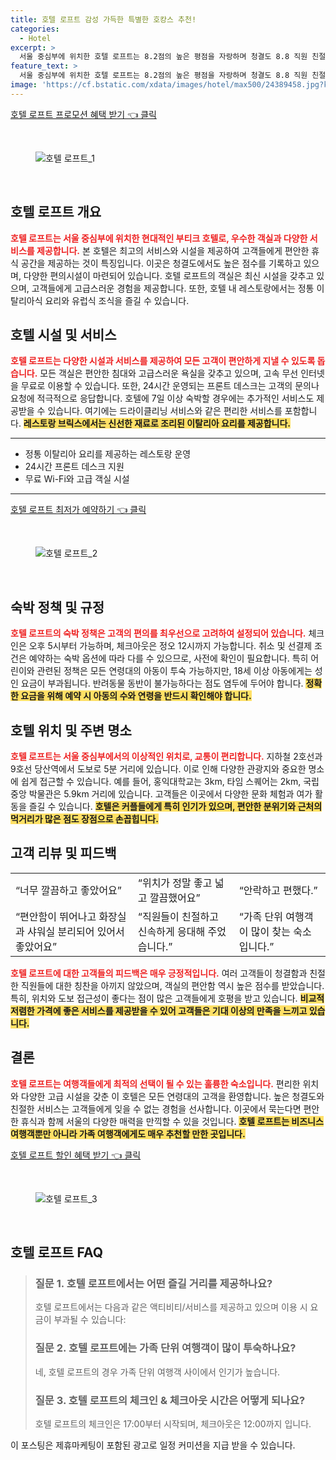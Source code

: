 ```yaml
---
title: 호텔 로프트 감성 가득한 특별한 호캉스 추천!
categories:
  - Hotel
excerpt: >
  서울 중심부에 위치한 호텔 로프트는 8.2점의 높은 평점을 자랑하며 청결도 8.8 직원 친절도 8.6으로 투숙객들에게 호평을 받고 있습니다. 편안한 객실과 정통 이탈리아식 요리를 제공하는 레스토랑이 매력적입니다. 지금 바로 예약하고 특별한 경험을 만끽해보세요!
feature_text: >
  서울 중심부에 위치한 호텔 로프트는 8.2점의 높은 평점을 자랑하며 청결도 8.8 직원 친절도 8.6으로 투숙객들에게 호평을 받고 있습니다. 편안한 객실과 정통 이탈리아식 요리를 제공하는 레스토랑이 매력적입니다. 지금 바로 예약하고 특별한 경험을 만끽해보세요!
image: 'https://cf.bstatic.com/xdata/images/hotel/max500/24389458.jpg?k=8d3ebced0b68a23dfa42c80f3753534d1573cc072a86532be82ad5502a714497&o=&hp=1'
---
```


<p><a class="modoo-button" href="https://tinyurl.com/22oeem4k" rel="nofollow noopener">호텔 로프트 프로모션 혜택 받기 👈 클릭</a></p><br/>
<figure class="image"><img alt="호텔 로프트_1" src="https://cf.bstatic.com/xdata/images/hotel/max1024x768/153490509.jpg?k=4da03825338fe01089471d82c5f8d238fedcfd136240542fb8a986940f5424fb&amp;o=&amp;hp=1"/></figure><br/>

<h2 id="호텔_개요">호텔 로프트 개요</h2>
<p><b><span style="color: #ee2323;">호텔 로프트는 서울 중심부에 위치한 현대적인 부티크 호텔로, 우수한 객실과 다양한 서비스를 제공합니다.</span></b> 본 호텔은 최고의 서비스와 시설을 제공하여 고객들에게 편안한 휴식 공간을 제공하는 것이 특징입니다. 이곳은 청결도에서도 높은 점수를 기록하고 있으며, 다양한 편의시설이 마련되어 있습니다. 호텔 로프트의 객실은 최신 시설을 갖추고 있으며, 고객들에게 고급스러운 경험을 제공합니다. 또한, 호텔 내 레스토랑에서는 정통 이탈리아식 요리와 유럽식 조식을 즐길 수 있습니다.</p>
<h2 id="호텔_시설">호텔 시설 및 서비스</h2>
<p><b><span style="color: #ee2323;">호텔 로프트는 다양한 시설과 서비스를 제공하여 모든 고객이 편안하게 지낼 수 있도록 돕습니다.</span></b> 모든 객실은 편안한 침대와 고급스러운 욕실을 갖추고 있으며, 고속 무선 인터넷을 무료로 이용할 수 있습니다. 또한, 24시간 운영되는 프론트 데스크는 고객의 문의나 요청에 적극적으로 응답합니다. 호텔에 7일 이상 숙박할 경우에는 추가적인 서비스도 제공받을 수 있습니다. 여기에는 드라이클리닝 서비스와 같은 편리한 서비스를 포함합니다. <b><span style="background-color: #ffe066;">레스토랑 브릭스에서는 신선한 재료로 조리된 이탈리아 요리를 제공합니다.</span></b></p>
<hr/>
<ul>
<li>정통 이탈리아 요리를 제공하는 레스토랑 운영</li>
<li>24시간 프론트 데스크 지원</li>
<li>무료 Wi-Fi와 고급 객실 시설</li>
</ul>
<hr/>
<p><a class="modoo-button" href="https://tinyurl.com/22oeem4k" rel="nofollow noopener">호텔 로프트 최저가 예약하기 👈 클릭</a></p><br/>
<figure class="image"><img alt="호텔 로프트_2" src="https://cf.bstatic.com/xdata/images/hotel/max500/24389458.jpg?k=8d3ebced0b68a23dfa42c80f3753534d1573cc072a86532be82ad5502a714497&amp;o=&amp;hp=1"/></figure><br/>
<h2 id="숙박_정책">숙박 정책 및 규정</h2>
<p><b><span style="color: #ee2323;">호텔 로프트의 숙박 정책은 고객의 편의를 최우선으로 고려하여 설정되어 있습니다.</span></b> 체크인은 오후 5시부터 가능하며, 체크아웃은 정오 12시까지 가능합니다. 취소 및 선결제 조건은 예약하는 숙박 옵션에 따라 다를 수 있으므로, 사전에 확인이 필요합니다. 특히 어린이와 관련된 정책은 모든 연령대의 아동이 투숙 가능하지만, 18세 이상 아동에게는 성인 요금이 부과됩니다. 반려동물 동반이 불가능하다는 점도 염두에 두어야 합니다. <b><span style="background-color: #ffe066;">정확한 요금을 위해 예약 시 아동의 수와 연령을 반드시 확인해야 합니다.</span></b></p>
<h2 id="호텔_위치">호텔 위치 및 주변 명소</h2>
<p><b><span style="color: #ee2323;">호텔 로프트는 서울 중심부에서의 이상적인 위치로, 교통이 편리합니다.</span></b> 지하철 2호선과 9호선 당산역에서 도보로 5분 거리에 있습니다. 이로 인해 다양한 관광지와 중요한 명소에 쉽게 접근할 수 있습니다. 예를 들어, 홍익대학교는 3km, 타임 스퀘어는 2km, 국립 중앙 박물관은 5.9km 거리에 있습니다. 고객들은 이곳에서 다양한 문화 체험과 여가 활동을 즐길 수 있습니다. <b><span style="background-color: #ffe066;">호텔은 커플들에게 특히 인기가 있으며, 편안한 분위기와 근처의 먹거리가 많은 점도 장점으로 손꼽힙니다.</span></b></p>
<h2 id="고객_리뷰">고객 리뷰 및 피드백</h2>
<table>
<tr>
<td>“너무 깔끔하고 좋았어요”</td>
<td>“위치가 정말 좋고 넓고 깔끔했어요”</td>
<td>“안락하고 편했다.”</td>
</tr>
<tr>
<td>“편안함이 뛰어나고 화장실과 샤워실 분리되어 있어서 좋았어요”</td>
<td>“직원들이 친절하고 신속하게 응대해 주었습니다.”</td>
<td>“가족 단위 여행객이 많이 찾는 숙소입니다.”</td>
</tr>
</table>
<p><b><span style="color: #ee2323;">호텔 로프트에 대한 고객들의 피드백은 매우 긍정적입니다.</span></b> 여러 고객들이 청결함과 친절한 직원들에 대한 칭찬을 아끼지 않았으며, 객실의 편안함 역시 높은 점수를 받았습니다. 특히, 위치와 도보 접근성이 좋다는 점이 많은 고객들에게 호평을 받고 있습니다. <b><span style="background-color: #ffe066;">비교적 저렴한 가격에 좋은 서비스를 제공받을 수 있어 고객들은 기대 이상의 만족을 느끼고 있습니다.</span></b></p>
<h2 id="결론_및_의견">결론</h2>
<p><b><span style="color: #ee2323;">호텔 로프트는 여행객들에게 최적의 선택이 될 수 있는 훌륭한 숙소입니다.</span></b> 편리한 위치와 다양한 고급 시설을 갖춘 이 호텔은 모든 연령대의 고객을 환영합니다. 높은 청결도와 친절한 서비스는 고객들에게 잊을 수 없는 경험을 선사합니다. 이곳에서 묵는다면 편안한 휴식과 함께 서울의 다양한 매력을 만끽할 수 있을 것입니다. <b><span style="background-color: #ffe066;">호텔 로프트는 비즈니스 여행객뿐만 아니라 가족 여행객에게도 매우 추천할 만한 곳입니다.</span></b></p>

<p><a class="modoo-button" href="https://tinyurl.com/22oeem4k" rel="nofollow noopener">호텔 로프트 할인 혜택 받기 👈 클릭</a></p><br>

<figure class="image"><img src="https://cf.bstatic.com/xdata/images/hotel/max500/24389005.jpg?k=2bdc0b289d81c374b9fe1856a412e50ff5b3244bc0a0333da7b81749742dcc76&o=&hp=1" alt="호텔 로프트_3"></figure><br>
<h2 id="호텔 로프트_FAQ">호텔 로프트 FAQ</h2>
<div itemscope="" itemtype="https://schema.org/FAQPage"> 
<blockquote> 
<div itemscope="" itemprop="mainEntity" itemtype="https://schema.org/Question"> 
<h3 id="질문_1" itemprop="name">질문 1. 호텔 로프트에서는 어떤 즐길 거리를 제공하나요?</h3> 
<div itemscope="" itemprop="acceptedAnswer" itemtype="https://schema.org/Answer"> 
<span itemprop="text"> <p>호텔 로프트에서는 다음과 같은 액티비티/서비스를 제공하고 있으며 이용 시 요금이 부과될 수 있습니다:</p> </span> 
</div> 
</div> 

<div itemscope="" itemprop="mainEntity" itemtype="https://schema.org/Question"> 
<h3 id="질문_2" itemprop="name">질문 2. 호텔 로프트에는 가족 단위 여행객이 많이 투숙하나요?</h3> 
<div itemscope="" itemprop="acceptedAnswer" itemtype="https://schema.org/Answer"> 
<span itemprop="text"> <p>네, 호텔 로프트의 경우 가족 단위 여행객 사이에서 인기가 높습니다.</p> </span> 
</div> 
</div> 

<div itemscope="" itemprop="mainEntity" itemtype="https://schema.org/Question"> 
<h3 id="질문_3" itemprop="name">질문 3. 호텔 로프트의 체크인 & 체크아웃 시간은 어떻게 되나요?</h3> 
<div itemscope="" itemprop="acceptedAnswer" itemtype="https://schema.org/Answer"> 
<span itemprop="text"> <p>호텔 로프트의 체크인은 17:00부터 시작되며, 체크아웃은 12:00까지 입니다.</p> </span> 
</div> 
</div> 
</blockquote> 
</div><p>이 포스팅은 제휴마케팅이 포함된 광고로 일정 커미션을 지급 받을 수 있습니다.</p>

